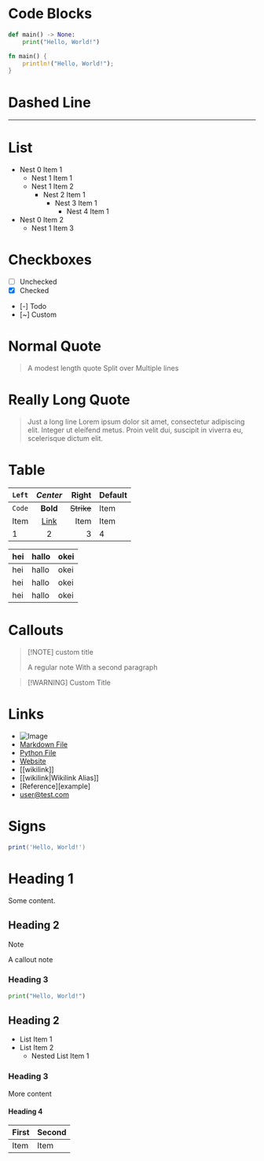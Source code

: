 # Code Blocks

```python
def main() -> None:
    print("Hello, World!")
```

```rust
fn main() {
    println!("Hello, World!");
}
```

# Dashed Line

---

# List

- Nest 0 Item 1
  - Nest 1 Item 1
  - Nest 1 Item 2
    - Nest 2 Item 1
      - Nest 3 Item 1
        - Nest 4 Item 1
- Nest 0 Item 2
  - Nest 1 Item 3

# Checkboxes

- [ ] Unchecked
- [x] Checked
- [-] Todo
- [~] Custom

# Normal Quote

> A modest length quote
> Split over
> Multiple lines

# Really Long Quote

> Just a long line
> Lorem ipsum dolor sit amet, consectetur adipiscing elit. Integer ut eleifend metus. Proin velit dui, suscipit in viverra eu, scelerisque dictum elit.

# Table

| `Left` | *Center* | Right  | Default |
|  :---  | :----:   |-------:| --------|
| `Code` | **Bold** | ~~Strike~~ | Item    |
| Item   | [Link](/test) | Item   | Item    |
| 1      | 2        | 3      | 4       |

| hei | hallo | okei |
|---- | ----- | ---- |
| hei | hallo | okei |
| hei | hallo | okei |
| hei | hallo | okei |

# Callouts

> [!NOTE] custom title 
>
> A regular note
> With a second paragraph

> [!WARNING] Custom Title

# Links

- ![Image](test.png)
- [Markdown File](test.md)
- [Python File](test.py)
- [Website](https://test.com)
- [[wikilink]]
- [[wikilink|Wikilink Alias]]
- [Reference][example]
- <user@test.com>

# Signs

```lua
print('Hello, World!')
```
# Heading 1

Some content.

## Heading 2

> [!NOTE]
> A callout note

### Heading 3

```python
print("Hello, World!")
```

## Heading 2

- List Item 1
- List Item 2
  - Nested List Item 1

### Heading 3

More content

#### Heading 4

| First | Second |
| :---- | ------ |
| Item  | Item   |
